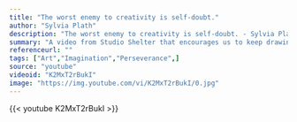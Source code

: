 ```yaml
---
title: "The worst enemy to creativity is self-doubt."
author: "Sylvia Plath"
description: "The worst enemy to creativity is self-doubt. - Sylvia Plath quotes from GetInspired365.com"
summary: "A video from Studio Shelter that encourages us to keep drawing"
referenceurl: ""
tags: ["Art","Imagination","Perseverance",]
source: "youtube"
videoid: "K2MxT2rBukI"
image: "https://img.youtube.com/vi/K2MxT2rBukI/0.jpg"
---
```


{{< youtube K2MxT2rBukI >}}
